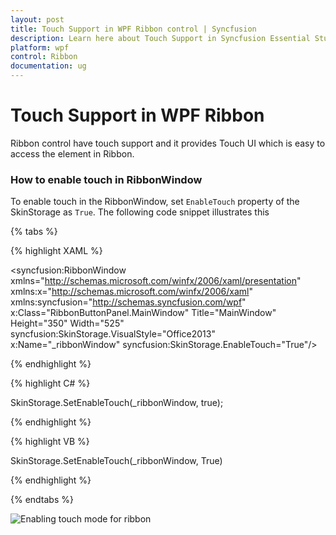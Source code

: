 ```yaml
---
layout: post
title: Touch Support in WPF Ribbon control | Syncfusion
description: Learn here about Touch Support in Syncfusion Essential Studio WPF Ribbon control, its elements and more.
platform: wpf
control: Ribbon
documentation: ug
---
```

# Touch Support in WPF Ribbon

Ribbon control have touch support and it provides Touch UI which is easy to access the element in Ribbon. 

### How to enable touch in RibbonWindow

To enable touch in the RibbonWindow, set `EnableTouch` property of the SkinStorage as `True`. The following code snippet illustrates this

{% tabs %}

{% highlight XAML %}

<syncfusion:RibbonWindow
xmlns="http://schemas.microsoft.com/winfx/2006/xaml/presentation"
xmlns:x="http://schemas.microsoft.com/winfx/2006/xaml"
xmlns:syncfusion="http://schemas.syncfusion.com/wpf" x:Class="RibbonButtonPanel.MainWindow"
Title="MainWindow" Height="350" Width="525" syncfusion:SkinStorage.VisualStyle="Office2013"  x:Name="_ribbonWindow" syncfusion:SkinStorage.EnableTouch="True"/>

{% endhighlight %}

{% highlight C# %}

SkinStorage.SetEnableTouch(_ribbonWindow, true);

{% endhighlight %}

{% highlight VB %}

SkinStorage.SetEnableTouch(_ribbonWindow, True)

{% endhighlight %}

{% endtabs %}

![Enabling touch mode for ribbon](TouchSupport_images/TouchSupport_img1.jpeg)
